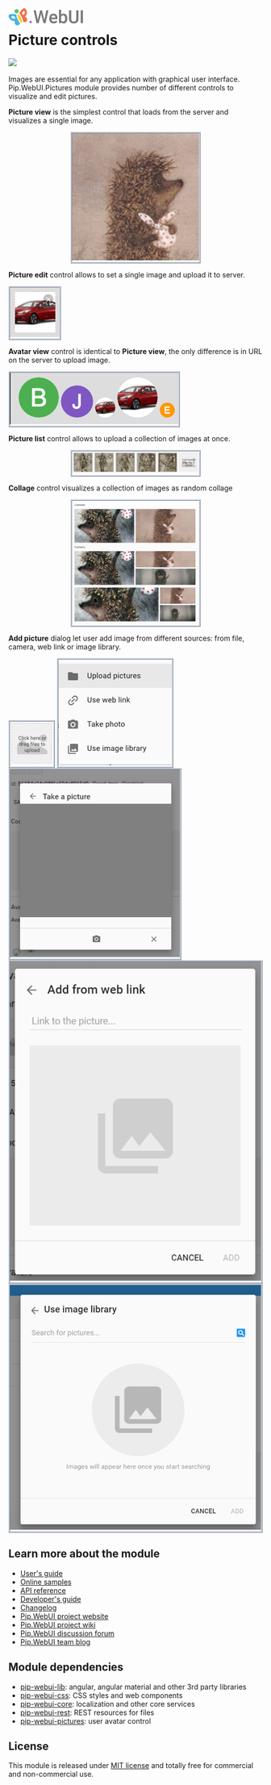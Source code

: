 # <img src="https://github.com/pip-webui/pip-webui/raw/master/doc/Logo.png" alt="Pip.WebUI Logo" style="max-width:30%"> <br/> Picture controls

![](https://img.shields.io/badge/license-MIT-blue.svg)

Images are essential for any application with graphical user interface. Pip.WebUI.Pictures module provides number of different controls to visualize and edit pictures.

**Picture view** is the simplest control that loads from the server and visualizes a single image. 

<a href="doc/images/img-picture-simple.png" style="border: 3px ridge #c8d2df; width: 50%; margin: auto; display: block">
    <img src="doc/images/img-picture-simple.png"/>
</a>

**Picture edit** control allows to set a single image and upload it to server.

<a href="doc/images/img-picture-edit-control.png" style="border: 3px ridge #c8d2df; margin: auto; display: inline-block">
    <img src="doc/images/img-picture-edit-control.png"/>
</a>

**Avatar view** control is identical to **Picture view**, the only difference is in URL on the server to upload image.

<a href="doc/images/img-avatar-control.png" style="border: 3px ridge #c8d2df; margin: auto; display: inline-block">
    <img src="doc/images/img-avatar-control.png"/>
</a>

**Picture list** control allows to upload a collection of images at once. 

<a href="doc/images/img-picture-list-edit.png" style="border: 3px ridge #c8d2df; width: 50%; margin: auto; display: block">
    <img src="doc/images/img-picture-list-edit.png"/>
</a>

**Collage** control visualizes a collection of images as random collage 

<a href="doc/images/img-picture-collage.png" style="border: 3px ridge #c8d2df; width: 50%; margin: auto; display: block">
    <img src="doc/images/img-picture-collage.png"/>
</a>

**Add picture** dialog let user add image from different sources: from file, camera, web link or image library.

<a href="doc/images/img-add-image-directive.png" style="border: 3px ridge #c8d2df; margin: auto; display: inline-block">
    <img src="doc/images/img-add-image-directive.png"/>
</a>

<a href="doc/images/img-picture-dialog.png" style="border: 3px ridge #c8d2df; margin: auto; display: inline-block">
    <img src="doc/images/img-picture-dialog.png"/>
</a>

<a href="doc/images/img-camera.png" style="border: 3px ridge #c8d2df; margin: auto; display: inline-block">
    <img src="doc/images/img-camera.png"/>
</a>

<a href="doc/images/img-weblink.png" style="border: 3px ridge #c8d2df; margin: auto; display: inline-block">
    <img src="doc/images/img-weblink.png"/>
</a>

<a href="doc/images/img-image-library.png" style="border: 3px ridge #c8d2df; margin: auto; display: inline-block">
    <img src="doc/images/img-image-library.png"/>
</a>


## Learn more about the module

- [User's guide](doc/UsersGuide.md)
- [Online samples](http://webui.pipdevs.com/pip-webui-pictures/index.html)
- [API reference](http://webui-api.pipdevs.com/pip-webui-pictures/index.html)
- [Developer's guide](doc/DevelopersGuide.md)
- [Changelog](CHANGELOG.md)
- [Pip.WebUI project website](http://www.pipwebui.org)
- [Pip.WebUI project wiki](https://github.com/pip-webui/pip-webui/wiki)
- [Pip.WebUI discussion forum](https://groups.google.com/forum/#!forum/pip-webui)
- [Pip.WebUI team blog](https://pip-webui.blogspot.com/)

## <a name="dependencies"></a>Module dependencies

* [pip-webui-lib](https://github.com/pip-webui/pip-webui-lib): angular, angular material and other 3rd party libraries
* [pip-webui-css](https://github.com/pip-webui/pip-webui-css): CSS styles and web components
* [pip-webui-core](https://github.com/pip-webui/pip-webui-core): localization and other core services
* [pip-webui-rest](https://github.com/pip-webui/pip-webui-rest): REST resources for files
* [pip-webui-pictures](https://github.com/pip-webui/pip-webui-pictures): user avatar control

## <a name="license"></a>License

This module is released under [MIT license](License) and totally free for commercial and non-commercial use.

